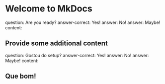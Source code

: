 # Welcome to MkDocs

<?quiz?>
question: Are you ready?
answer-correct: Yes!
answer: No!
answer: Maybe!
content:
<h2>Provide some additional content</h2>
<?/quiz?>

<?quiz?>
question: Gostou do setup?
answer-correct: Yes!
answer: No!
answer: Maybe!
content:
<h2>Que bom!</h2>
<?/quiz?>
